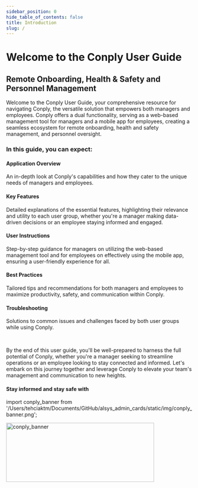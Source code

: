 ```yaml
---
sidebar_position: 0
hide_table_of_contents: false
title: Introduction
slug: /
---
```


<summary>
<h1>Welcome to the Conply User Guide</h1>
<h2>Remote Onboarding,
 Health & Safety and
 Personnel Management</h2>
</summary>

Welcome to the Conply User Guide, your comprehensive resource for navigating Conply, the versatile solution that empowers both managers and employees. Conply offers a dual functionality, serving as a web-based management tool for managers and a mobile app for employees, creating a seamless ecosystem for remote onboarding, health and safety management, and personnel oversight.

<h3>In this guide, you can expect:</h3>

<h4>Application Overview</h4>
<p>An in-depth look at Conply's capabilities and how they cater to the unique needs of managers and employees.</p>

<h4>Key Features</h4>
<p>Detailed explanations of the essential features, highlighting their relevance and utility to each user group, whether you're a manager making data-driven decisions or an employee staying informed and engaged.</p>

<h4>User Instructions</h4>
<p>Step-by-step guidance for managers on utilizing the web-based management tool and for employees on effectively using the mobile app, ensuring a user-friendly experience for all.</p>

<h4>Best Practices</h4>
<p>Tailored tips and recommendations for both managers and employees to maximize productivity, safety, and communication within Conply.</p>

<h4>Troubleshooting</h4>
<p>Solutions to common issues and challenges faced by both user groups while using Conply.</p>

<br/>

<p>By the end of this user guide, you'll be well-prepared to harness the full potential of Conply, whether you're a manager seeking to streamline operations or an employee looking to stay connected and informed. Let's embark on this journey together and leverage Conply to elevate your team's management and communication to new heights.</p>

<h4>Stay informed and stay safe with</h4>

import conply_banner from '/Users/tehciaktm/Documents/GitHub/alsys_admin_cards/static/img/conply_banner.png';

<img align="center" src={conply_banner} alt="conply_banner" width="400" height="160"/>

